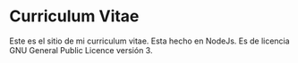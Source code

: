 # Curriculum Vitae
Este es el sitio de mi curriculum vitae. Esta hecho en NodeJs. Es de licencia GNU General Public Licence versión 3.
